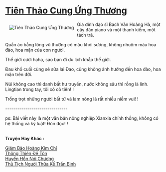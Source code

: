 <a href="https://truyenwiki.net/tien-thao-cung-ung-thuong.36447/" title="Tiên Thảo Cung Ứng Thương"><h1>Tiên Thảo Cung Ứng Thương</h1></a><div style="display:table"><img align="right" style="float: left; padding: 10px;" src="https://truyenwiki.net/a/img/str/src/36447.jpg" alt="Tiên Thảo Cung Ứng Thương">Gia đình đạo sĩ Bạch Vân Hoàng Hà, một cây đàn piano và một thanh kiếm, một tách trà.<p></p> Quần áo bằng lông vũ thường có màu khói sương, không nhuộm màu hoa đào, hoa mận của con người.<p></p> Thế giới cười haha, sao bạn đi du lịch khắp thế giới.<p></p> Đau khổ cuối cùng sẽ sửa lại Đạo, cũng không ảnh hưởng đến hoa đào, hoa mận trên đời.<p></p> Núi không cao thì danh bất hư truyền, nước không sâu thì rồng là linh. Lingtian trong tay, tôi có cỏ tiên! !<p></p> Trồng trọt những người bất tử và làm nông là rất nhiều niềm vui! !<p></p> -------------------------------<p></p> ps: Bài viết này là một văn bản nông nghiệp Xianxia chính thống, không có hệ thống và kỷ luật! Đón đọc! !</div><p><br><b>Truyện Hay Khác :</b></p><a href="https://truyenwiki.net/giam-bao-hoang-kim-chi.36632/" alt="Giám Bảo Hoàng Kim Chỉ">Giám Bảo Hoàng Kim Chỉ</a><br/><a href="https://github.com/nownovels/topcv/tree/master/truyenhay/36288" alt="Thông Thiên Đế Tôn">Thông Thiên Đế Tôn</a><br/><a href="https://github.com/nownovels/topcv/tree/master/truyenhay/36241" alt="Huyền Hồn Nói Chương">Huyền Hồn Nói Chương</a><br/><a href="https://github.com/nownovels/topcv/tree/master/truyenhay/36144" alt="Thủ Tịch Người Thừa Kế Trần Bình">Thủ Tịch Người Thừa Kế Trần Bình</a><br/>
